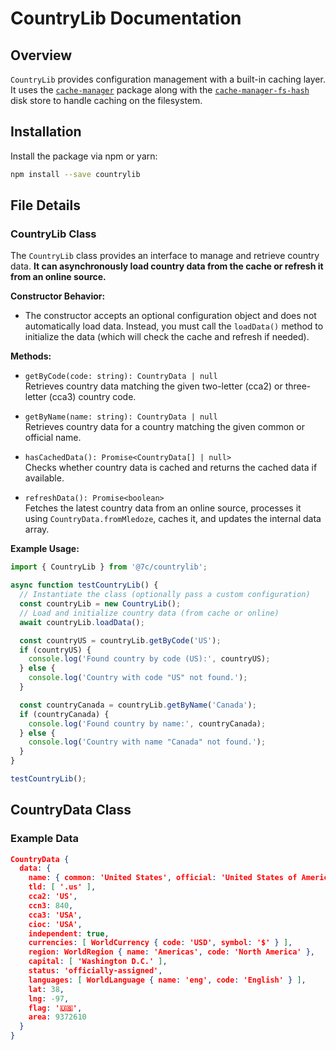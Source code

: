 # CountryLib Documentation

## Overview
`CountryLib` provides configuration management with a built-in caching layer. It uses the [`cache-manager`](https://www.npmjs.com/package/cache-manager) package along with the [`cache-manager-fs-hash`](https://www.npmjs.com/package/cache-manager-fs-hash) disk store to handle caching on the filesystem.

## Installation

Install the package via npm or yarn:

```sh
npm install --save countrylib
```

## File Details

### CountryLib Class

The `CountryLib` class provides an interface to manage and retrieve country data. **It can asynchronously load country data from the cache or refresh it from an online source.**

**Constructor Behavior:**
 - The constructor accepts an optional configuration object and does not automatically load data. Instead, you must call the `loadData()` method to initialize the data (which will check the cache and refresh if needed).

**Methods:**
 - `getByCode(code: string): CountryData | null`  
   Retrieves country data matching the given two-letter (cca2) or three-letter (cca3) country code.

 - `getByName(name: string): CountryData | null`  
   Retrieves country data for a country matching the given common or official name.

 - `hasCachedData(): Promise<CountryData[] | null>`  
   Checks whether country data is cached and returns the cached data if available.

 - `refreshData(): Promise<boolean>`  
   Fetches the latest country data from an online source, processes it using `CountryData.fromMledoze`, caches it, and updates the internal data array.

**Example Usage:**

```typescript
import { CountryLib } from '@7c/countrylib';

async function testCountryLib() {
  // Instantiate the class (optionally pass a custom configuration)
  const countryLib = new CountryLib();
  // Load and initialize country data (from cache or online)
  await countryLib.loadData();

  const countryUS = countryLib.getByCode('US');
  if (countryUS) {
    console.log('Found country by code (US):', countryUS);
  } else {
    console.log('Country with code "US" not found.');
  }

  const countryCanada = countryLib.getByName('Canada');
  if (countryCanada) {
    console.log('Found country by name:', countryCanada);
  } else {
    console.log('Country with name "Canada" not found.');
  }
}

testCountryLib();
```

## CountryData Class
### Example Data
```json
CountryData {
  data: {
    name: { common: 'United States', official: 'United States of America' },
    tld: [ '.us' ],
    cca2: 'US',
    ccn3: 840,
    cca3: 'USA',
    cioc: 'USA',
    independent: true,
    currencies: [ WorldCurrency { code: 'USD', symbol: '$' } ],
    region: WorldRegion { name: 'Americas', code: 'North America' },
    capital: [ 'Washington D.C.' ],
    status: 'officially-assigned',
    languages: [ WorldLanguage { name: 'eng', code: 'English' } ],
    lat: 38,
    lng: -97,
    flag: '🇺🇸',
    area: 9372610
  }
}
```